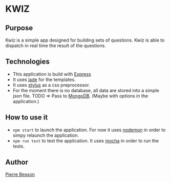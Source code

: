# KWIZ
## Purpose
Kwiz is a simple app designed for building sets of questions.
Kwiz is able to dispatch in real time the result of the questions.

## Technologies
- This application is build with [Express](expressjs.com)
- It uses [jade](http://jade-lang.com/) for the templates.
- It uses [stylus](http://learnboost.github.io/stylus/) as a css preprocessor.
- For the moment there is no database, all data are stored into a simple json file. TODO => Pass to [MongoDB](http://www.mongodb.com/). (Maybe with options in the application.)

## How to use it
- ```npm start``` to launch the application. For now it uses [nodemon](http://nodemon.io/) in order to simpy relaunch the application.
-  ```npm run test``` to test the application. It uses [mocha](http://visionmedia.github.io/mocha/) in order to run the tests.

## Author
[Pierre Besson](http://pierr.github.io)